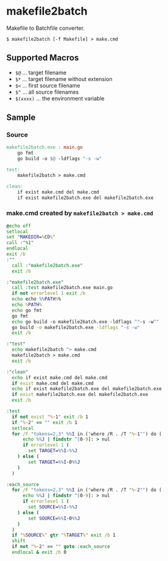 makefile2batch
==============

Makefile to Batchfile converter.

```
$ makefile2batch [-f Makefile] > make.cmd
```

Supported Macros
----------------

* `$@` ... target filename
* `$*` ... target filename without extension
* `$<` ... first source filename
* `$^` ... all source filenames
* `$(xxxx)` ... the environment variable

Sample
-------

### Source

```Makefile
makefile2batch.exe : main.go
	go fmt
	go build -o $@ -ldflags "-s -w"

test:
	makefile2batch > make.cmd

clean:
	if exist make.cmd del make.cmd
	if exist makefile2batch.exe del makefile2batch.exe
```

### make.cmd created by `makefile2batch > make.cmd`

```make.cmd
@echo off
setlocal
set "MAKEDIR=%CD%"
call :"%1"
endlocal
exit /b
:""
  call :"makefile2batch.exe"
  exit /b

:"makefile2batch.exe"
  call :test makefile2batch.exe main.go
  if not errorlevel 1 exit /b
  echo echo %%PATH%%
  echo %PATH%
  echo go fmt
  go fmt
  echo go build -o makefile2batch.exe -ldflags ^"-s -w^"
  go build -o makefile2batch.exe -ldflags "-s -w"
  exit /b

:"test"
  echo makefile2batch ^> make.cmd
  makefile2batch > make.cmd
  exit /b

:"clean"
  echo if exist make.cmd del make.cmd
  if exist make.cmd del make.cmd
  echo if exist makefile2batch.exe del makefile2batch.exe
  if exist makefile2batch.exe del makefile2batch.exe
  exit /b

:test
  if not exist "%~1" exit /b 1
  if "%~2" == "" exit /b 1
  setlocal
  for /F "tokens=2,3" %%I in ('where /R . /T "%~1"') do (
	  echo %%J | findstr ^[0-9]: > nul
	  if errorlevel 1 (
		set TARGET=%%I-%%J
	) else (
		set TARGET=%%I-0%%J
	)
  )

:each_source
  for /F "tokens=2,3" %%I in ('where /R . /T "%~2"') do (
	  echo %%J | findstr ^[0-9]: > nul
	  if errorlevel 1 (
		set SOURCE=%%I-%%J
	) else (
		set SOURCE=%%I-0%%J
	)
  )
  if "%SOURCE%" gtr "%TARGET%" exit /b 1
  shift
  if not "%~2" == "" goto :each_source
  endlocal & exit /b 0
```
